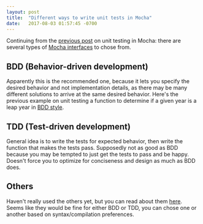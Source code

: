 ```yaml
---
layout: post
title:  "Different ways to write unit tests in Mocha"
date:   2017-08-03 01:57:45 -0700
---
```



Continuing from the [previous post](https://lkloh.github.io/2017/08/02/unit-testing-mocha.html) on unit testing in Mocha:
there are several types of [Mocha interfaces](https://mochajs.org/#interfaces)
to chose from.

## BDD (Behavior-driven development)

Apparently this is the recommended one,
because it lets you specify the desired behavior
and not implementation details,
as there may be many different solutions to arrive at the same desired behavior.
Here's the previous example on unit testing a function to determine if
a given year is a leap year in 
[BDD style](https://github.com/lkloh/javascriptPlayground/blob/master/mochaTestExample_aug2_2017/test_bdd.js).

## TDD (Test-driven development)

General idea is to write the tests for expected behavior, 
then write the function that makes the tests pass.
Supposedly not as good as BDD because you
may be tempted to just get the tests to pass and be happy.
Doesn't force you to optimize for conciseness and design
as much as BDD does.

## Others

Haven't really used the others yet, but you can read about them 
[here](https://mochajs.org/#exports).
Seems like they would be fine for either BDD or TDD,
you can chose one or another based on syntax/compilation preferences.
